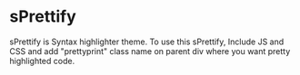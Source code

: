 # sPrettify
sPrettify is Syntax highlighter theme. To use this sPrettify, Include JS and CSS and add "prettyprint" class name on parent div where you want pretty highlighted code.
